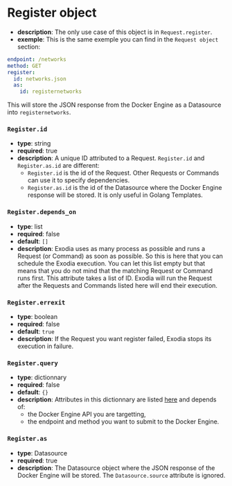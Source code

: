 # Register object

- **description**: The only use case of this object is in `Request.register`.
- **exemple**: This is the same exemple you can find in the `Request object` section:
```yaml
endpoint: /networks
method: GET
register:
  id: networks.json
  as:
    id: registernetworks
```
This will store the JSON response from the Docker Engine as a Datasource into `registernetworks`.

### `Register.id`

- **type**: string
- **required**: true
- **description**: A unique ID attributed to a Request. `Register.id` and `Register.as.id` are different:
    - `Register.id` is the id of the Request. Other Requests or Commands can use it to specify dependencies.
    - `Register.as.id` is the id of the Datasource where the Docker Engine response will be stored. It is only useful in Golang Templates.

### `Register.depends_on`

- **type**: list
- **required**: false
- **default**: `[]`
- **description**: Exodia uses as many process as possible and runs a Request (or Command) as soon as possible. So this is here that you can schedule the Exodia execution. You can let this list empty but that means that you do not mind that the matching Request or Command runs first. This attribute takes a list of ID. Exodia will run the Request after the Requests and Commands listed here will end their execution.

### `Register.errexit`

- **type**: boolean
- **required**: false
- **default**: `true`
- **description**: If the Request you want register failed, Exodia stops its execution in failure.

### `Register.query`

- **type**: dictionnary
- **required**: false
- **default**: `{}`
- **description**: Attributes in this dictionnary are listed [here](https://docs.docker.com/engine/api/latest) and depends of:
    - the Docker Engine API you are targetting,
    - the endpoint and method you want to submit to the Docker Engine.

### `Register.as`

- **type**: Datasource
- **required**: true
- **description**: The Datasource object where the JSON response of the Docker Engine will be stored. The `Datasource.source` attribute is ignored.
